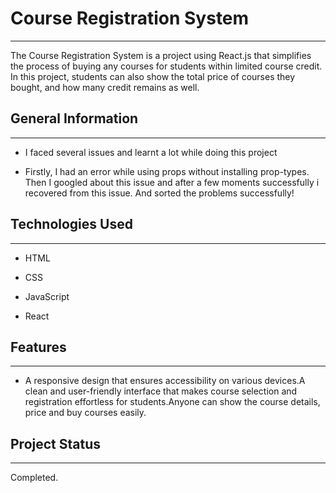 # Course Registration System


<hr><p>The Course Registration System is a project using React.js that simplifies the process of buying any courses for students within limited course credit. In this project, students can also show the total price of courses they bought, and how many credit remains as well.</p><h2>General Information</h2>
<hr><ul>
<li>I faced several issues and learnt a lot while doing this project</li>
</ul><ul>
<li>Firstly, I had an error while using props without installing prop-types. Then I googled about this issue and after a few moments successfully i recovered from this issue. And sorted the problems successfully!</li>
</ul><h2>Technologies Used</h2>
<hr><ul>
<li>HTML</li>
</ul><ul>
<li>CSS</li>
</ul><ul>
<li>JavaScript</li>
</ul><ul>
<li>React</li>
</ul><h2>Features</h2>
<hr><ul>
<li>A responsive design that ensures accessibility on various devices.A clean and user-friendly interface that makes course selection and registration effortless for students.Anyone can show the course details, price and buy courses easily.</li>
</ul><h2>Project Status</h2>
<hr><p>Completed.</p>
